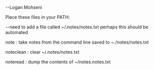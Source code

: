 --Logan Mohseni

Place these files in your PATH:

--need to add a file called ~/.notes/notes.txt
perhaps this should be automated

note :		take notes from the command line
		saved to ~./notes/notes.txt

noteclean :	clear 	~/.notes/notes.txt

noteread :	dump the contents of ~/notes.notes.txt
